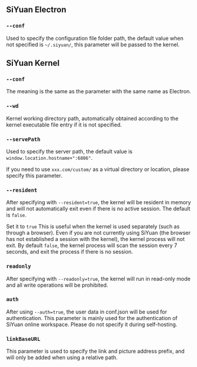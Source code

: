 ## SiYuan Electron

### `--conf`

Used to specify the configuration file folder path, the default value when not specified is `~/.siyuan/`, this parameter will be passed to the kernel.

## SiYuan Kernel

### `--conf`

The meaning is the same as the parameter with the same name as Electron.

### `--wd`

Kernel working directory path, automatically obtained according to the kernel executable file entry if it is not specified.

### `--servePath`

Used to specify the server path, the default value is `window.location.hostname+":6806"`.

If you need to use `xxx.com/custom/` as a virtual directory or location, please specify this parameter.

### `--resident`

After specifying with `--resident=true`, the kernel will be resident in memory and will not automatically exit even if there is no active session. The default is `false`.

Set it to `true` This is useful when the kernel is used separately (such as through a browser). Even if you are not currently using SiYuan (the browser has not established a session with the kernel), the kernel process will not exit. By default `false`, the kernel process will scan the session every 7 seconds, and exit the process if there is no session.

### `readonly`

After specifying with `--readonly=true`, the kernel will run in read-only mode and all write operations will be prohibited.

### `auth`

After using `--auth=true`, the user data in conf.json will be used for authentication. This parameter is mainly used for the authentication of SiYuan online workspace. Please do not specify it during self-hosting.

### `linkBaseURL`

This parameter is used to specify the link and picture address prefix, and will only be added when using a relative path.

